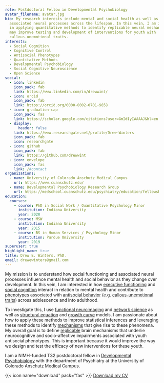 ```yaml
---
role: Postdoctoral Fellow in Developmental Psychobiology
avatar_filename: avatar.jpg
bio: My research interests include mental and social health as well as their
  associated neural processes across the lifespan. In this vein, I am interested
  in applying quantitative methods to identify replicable neural mechanisms that
  may improve testing and development of interventions for youth with
  callous-unemotional traits.
interests:
  - Social Cognition
  - Cognitive Control
  - Antisocial Phenotypes
  - Quantitative Methods
  - Developmental Psychobiology
  - Social Cognitive Neuroscience
  - Open Science
social:
  - icon: linkedin
    icon_pack: fab
    link: https://www.linkedin.com/in/drewwint/
  - icon: orcid
    icon_pack: fab
    link: https://orcid.org/0000-0002-0701-9658
  - icon: graduation-cap
    icon_pack: fas
    link: https://scholar.google.com/citations?user=GmIdIyIAAAAJ&hl=en
  - display:
      header: false
    link: https://www.researchgate.net/profile/Drew-Winters
    icon_pack: fab
    icon: researchgate
  - icon: github
    icon_pack: fab
    link: https://github.com/drewwint
  - icon: envelope
    icon_pack: fas
    link: /#contact
organizations:
  - name: University of Colorado Anschutz Medical Campus
    url: https://www.cuanschutz.edu/
  - name: Developmental Psychobiology Research Group
    url: https://medschool.cuanschutz.edu/psychiatry/education/fellowships/developmental-psychobiology-research-group
education:
  courses:
    - course: PhD in Social Work / Quantitative Psychology Minor
      institution: Indiana University
      year: 2020
    - course: MSW
      institution: Indiana University
      year: 2015
    - course: BS in Human Services / Psychology Minor
      institution: Purdue University
      year: 2019
superuser: true
highlight_name: true
title: Drew E. Winters, PhD.
email: drewewinters@gmail.com
---
```

My mission is to understand how social functioning and associated neural processes influence mental health and social behavior as they change over development. In this vein, I am interested in how [executive functioning](https://en.wikipedia.org/wiki/Executive_functions) and [social cognition](https://en.wikipedia.org/wiki/Social_cognition) interact in relation to mental health and contribute to [phenotypes](https://en.wikipedia.org/wiki/Phenotype) associated with [antisocial behavior](https://en.wikipedia.org/wiki/Anti-social_behaviour) (e.g. [callous-unemotional traits]( https://en.wikipedia.org/wiki/Callous_and_unemotional_traits)) across adolescence and into adulthood. 

To investigate this, I use [functional neuroimaging]( https://en.wikipedia.org/wiki/Functional_neuroimaging) and [network science]( https://en.wikipedia.org/wiki/Network_science) as well as [structural equation]( https://en.wikipedia.org/wiki/Structural_equation_modeling) and [growth curve]( https://en.wikipedia.org/wiki/Growth_curve_(statistics)) models. I am passionate about how to apply these methods to improve statistical inferences and leveraging these methods to identify [mechanisms](https://link.springer.com/referenceworkentry/10.1007%2F978-3-319-24612-3_1562) that give rise to these phenomena. My overall goal is to define [replicable](https://en.wikipedia.org/wiki/Reproducibility) brain mechanisms that underlie neurocognitive and socio-affective impairments associated with youth antisocial phenotypes. This is important because it would improve the way we design and test the efficacy of new interventions for these youth. 

I am a NIMH-funded T32 postdoctoral fellow in [Developmental Psychobiology](https://en.wikipedia.org/wiki/Developmental_psychobiology) with the department of Psychiatry at the University of Colorado Anschutz Medical Campus.

{{< icon name="download" pack="fas" >}} [Download my CV](https://raw.githubusercontent.com/drewwint/drewEwinters.site/master/static/uploads/CV.pdf)
